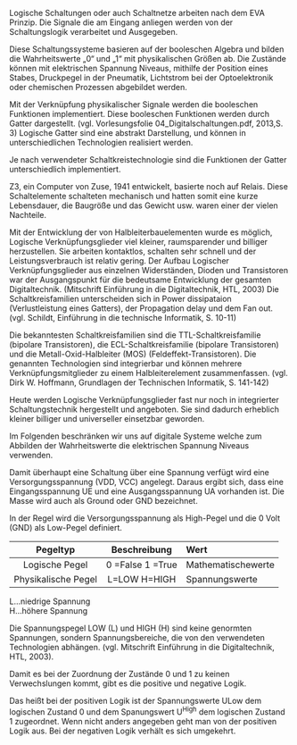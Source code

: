 Logische Schaltungen oder auch Schaltnetze arbeiten nach dem EVA Prinzip. Die Signale die am Eingang anliegen werden von der Schaltungslogik verarbeitet und Ausgegeben.

Diese Schaltungssysteme basieren auf der booleschen Algebra und bilden die Wahrheitswerte „0“ und „1“ mit physikalischen Größen ab. Die Zustände können mit elektrischen Spannung Niveaus, mithilfe der Position eines Stabes, Druckpegel in der Pneumatik, Lichtstrom bei der Optoelektronik oder chemischen Prozessen abgebildet werden.

Mit der Verknüpfung physikalischer Signale werden die booleschen Funktionen implementiert. Diese booleschen Funktionen werden durch Gatter dargestellt. (vgl. Vorlesungsfolie 04_Digitalschaltungen.pdf, 2013,S. 3)
Logische Gatter sind eine abstrakt Darstellung, und können in unterschiedlichen Technologien realisiert werden.

Je nach verwendeter Schaltkreistechnologie sind die Funktionen der Gatter unterschiedlich implementiert.

Z3, ein Computer von Zuse, 1941 entwickelt, basierte noch auf Relais. Diese Schaltelemente schalteten mechanisch und hatten somit eine kurze Lebensdauer, die Baugröße und das Gewicht usw. waren einer der vielen Nachteile. 

Mit der Entwicklung der von Halbleiterbauelementen wurde es möglich, Logische Verknüpfungsglieder viel kleiner, raumsparender und billiger herzustellen. Sie arbeiten kontaktlos, schalten sehr schnell und der Leistungsverbrauch ist relativ gering. Der Aufbau Logischer Verknüpfungsglieder aus einzelnen Widerständen, Dioden und Transistoren war der Ausgangspunkt für die bedeutsame Entwicklung der gesamten Digitaltechnik. (Mitschrift Einführung in die Digitaltechnik, HTL, 2003)
Die Schaltkreisfamilien unterscheiden sich in Power dissipataion (Verlustleistung eines Gatters), der Propagation delay und dem Fan out. (vgl. Schildt, Einführung in die technische Informatik, S. 10-11)

Die bekanntesten Schaltkreisfamilien sind die TTL-Schaltkreisfamilie (bipolare Transistoren), die ECL-Schaltkreisfamilie (bipolare Transistoren) und die Metall-Oxid-Halbleiter (MOS) (Feldeffekt-Transistoren). Die genannten Technologien sind integrierbar und können mehrere Verknüpfungsmitglieder zu einem Halbleiterelement zusammenfassen. (vgl. Dirk W. Hoffmann, Grundlagen der Technischen Informatik, S. 141-142)

Heute werden Logische Verknüpfungsglieder fast nur noch in integrierter Schaltungstechnik hergestellt und angeboten. Sie sind dadurch erheblich kleiner billiger und universeller einsetzbar geworden.

Im Folgenden beschränken wir uns auf digitale Systeme welche zum Abbilden der Wahrheitswerte die elektrischen Spannung Niveaus verwenden.

Damit überhaupt eine Schaltung über eine Spannung verfügt wird eine Versorgungsspannung (VDD, VCC) angelegt. Daraus ergibt sich, dass eine Eingangsspannung UE und eine Ausgangsspannung UA vorhanden ist. Die Masse wird auch als Ground oder GND bezeichnet.

In der Regel wird die Versorgungsspannung als High-Pegel und die 0 Volt (GND) als Low-Pegel definiert.

Pegeltyp                   | Beschreibung         | Wert 
:-------------------------:|:--------------------:|:-----------------------
Logische Pegel             | 0 =False    1 =True  | Mathematischewerte
Physikalische Pegel        | L=LOW       H=HIGH   | Spannungswerte   

L…niedrige Spannung        
H…höhere Spannung

Die Spannungspegel LOW (L) und HIGH (H) sind keine genormten Spannungen, sondern Spannungsbereiche, die von den verwendeten Technologien abhängen. (vgl. Mitschrift Einführung in die Digitaltechnik, HTL, 2003).

Damit es bei der Zuordnung der Zustände 0 und 1 zu keinen Verwechslungen kommt, gibt es die positive und negative Logik.

Das heißt bei der positiven Logik ist der Spannungswerte ULow dem logischen Zustand 0 und dem Spanungswert U<sup>High</sup> dem logischen Zustand 1 zugeordnet. Wenn nicht anders angegeben geht man von der positiven Logik aus. Bei der negativen Logik verhält es sich umgekehrt.
